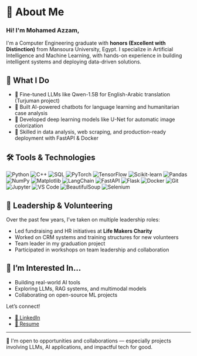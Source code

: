 # 👋 About Me

### Hi! I'm Mohamed Azzam, 
I'm a Computer Engineering graduate with **honors (Excellent with Distinction)** from Mansoura University, Egypt. I specialize in Artificial Intelligence and Machine Learning, with hands-on experience in building intelligent systems and deploying data-driven solutions.

## 🧠 What I Do

- 🤖 Fine-tuned LLMs like Qwen-1.5B for English-Arabic translation (Turjuman project)
- 💬 Built AI-powered chatbots for language learning and humanitarian case analysis
- 🎨 Developed deep learning models like U-Net for automatic image colorization
- 🧪 Skilled in data analysis, web scraping, and production-ready deployment with FastAPI & Docker

## 🛠️ Tools & Technologies

![Python](https://img.shields.io/badge/Python-3776AB?style=for-the-badge&logo=python&logoColor=white)
![C++](https://img.shields.io/badge/C++-00599C?style=for-the-badge&logo=c%2B%2B&logoColor=white)
![SQL](https://img.shields.io/badge/SQL-4479A1?style=for-the-badge&logo=postgresql&logoColor=white)
![PyTorch](https://img.shields.io/badge/PyTorch-EE4C2C?style=for-the-badge&logo=pytorch&logoColor=white)
![TensorFlow](https://img.shields.io/badge/TensorFlow-FF6F00?style=for-the-badge&logo=tensorflow&logoColor=white)
![Scikit-learn](https://img.shields.io/badge/Scikit--learn-F7931E?style=for-the-badge&logo=scikit-learn&logoColor=white)
![Pandas](https://img.shields.io/badge/Pandas-150458?style=for-the-badge&logo=pandas&logoColor=white)
![NumPy](https://img.shields.io/badge/NumPy-013243?style=for-the-badge&logo=numpy&logoColor=white)
![Matplotlib](https://img.shields.io/badge/Matplotlib-11557C?style=for-the-badge&logo=matplotlib&logoColor=white)
![LangChain](https://img.shields.io/badge/LangChain-1F2937?style=for-the-badge)
![FastAPI](https://img.shields.io/badge/FastAPI-009688?style=for-the-badge&logo=fastapi&logoColor=white)
![Flask](https://img.shields.io/badge/Flask-000000?style=for-the-badge&logo=flask&logoColor=white)
![Docker](https://img.shields.io/badge/Docker-2496ED?style=for-the-badge&logo=docker&logoColor=white)
![Git](https://img.shields.io/badge/Git-F05032?style=for-the-badge&logo=git&logoColor=white)
![Jupyter](https://img.shields.io/badge/Jupyter-F37626?style=for-the-badge&logo=jupyter&logoColor=white)
![VS Code](https://img.shields.io/badge/VS%20Code-007ACC?style=for-the-badge&logo=visual-studio-code&logoColor=white)
![BeautifulSoup](https://img.shields.io/badge/BeautifulSoup-FFC107?style=for-the-badge)
![Selenium](https://img.shields.io/badge/Selenium-43B02A?style=for-the-badge&logo=selenium&logoColor=white)

## 👥 Leadership & Volunteering

Over the past few years, I’ve taken on multiple leadership roles:
- Led fundraising and HR initiatives at **Life Makers Charity**
- Worked on CRM systems and training structures for new volunteers
- Team leader in my graduation project
- Participated in workshops on team leadership and collaboration

## 🚀 I’m Interested In...

- Building real-world AI tools
- Exploring LLMs, RAG systems, and multimodal models
- Collaborating on open-source ML projects


Let’s connect!
- [🔗 LinkedIn](https://www.linkedin.com/in/mohamed-azzam-61407a227/)  
- [📄 Resume](https://www.canva.com/design/DAGpfQXMKvQ/aL7jfcLFiPo3IWnyWbEbvA/view?utm_content=DAGpfQXMKvQ&utm_campaign=designshare&utm_medium=link2&utm_source=uniquelinks&utlId=h585051dcd8)

---

🚀 I'm open to opportunities and collaborations — especially projects involving LLMs, AI applications, and impactful tech for good.
